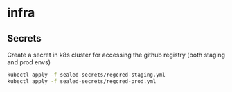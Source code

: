 # infra

## Secrets

Create a secret in k8s cluster for accessing the github registry (both staging and prod envs)

```bash
kubectl apply -f sealed-secrets/regcred-staging.yml
kubectl apply -f sealed-secrets/regcred-prod.yml
```

